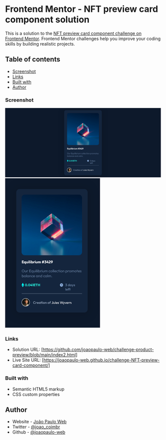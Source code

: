 # Frontend Mentor - NFT preview card component solution

This is a solution to the [NFT preview card component challenge on Frontend Mentor](https://www.frontendmentor.io/challenges/nft-preview-card-component-SbdUL_w0U). Frontend Mentor challenges help you improve your coding skills by building realistic projects. 

## Table of contents

  - [Screenshot](#screenshot)
  - [Links](#links)
  - [Built with](#built-with)
  - [Author](#author)

### Screenshot

![Desktop Version](images/Screenshot%20Desktop%20NFT%20Preview%20Card.png)
![Mobile Version](images/Screenshot%20Mobile%20NFT%20Preview%20Card.png)


### Links

- Solution URL: [https://github.com/joaopaulo-web/challenge-product-preview/blob/main/index2.html]
- Live Site URL: [https://joaopaulo-web.github.io/challenge-NFT-preview-card-component/]

### Built with

- Semantic HTML5 markup
- CSS custom properties

## Author

- Website - [João Paulo Web](https://joaopaulo-web.github.io/)
- Twitter - [@joao_coimbr](https://twitter.com/joao_coimbr)
- Github - [@joaopaulo-web](https://github.com/joaopaulo-web)
